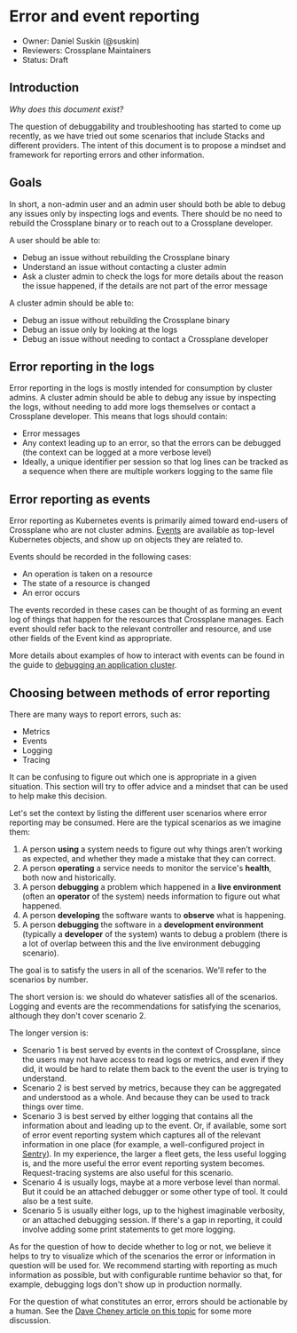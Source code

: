 # Error and event reporting

* Owner: Daniel Suskin (@suskin)
* Reviewers: Crossplane Maintainers
* Status: Draft

## Introduction

*Why does this document exist?*

The question of debuggability and troubleshooting has started to come up
recently, as we have tried out some scenarios that include Stacks and
different providers. The intent of this document is to propose a mindset
and framework for reporting errors and other information.

## Goals

In short, a non-admin user and an admin user should both be able to
debug any issues only by inspecting logs and events. There should be no
need to rebuild the Crossplane binary or to reach out to a Crossplane
developer.

A user should be able to:

* Debug an issue without rebuilding the Crossplane binary
* Understand an issue without contacting a cluster admin
* Ask a cluster admin to check the logs for more details about the
  reason the issue happened, if the details are not part of the error
  message

A cluster admin should be able to:

* Debug an issue without rebuilding the Crossplane binary
* Debug an issue only by looking at the logs
* Debug an issue without needing to contact a Crossplane developer


## Error reporting in the logs

Error reporting in the logs is mostly intended for consumption by
cluster admins. A cluster admin should be able to debug any issue by
inspecting the logs, without needing to add more logs themselves or
contact a Crossplane developer. This means that logs should contain:

* Error messages
* Any context leading up to an error, so that the errors can be debugged
  (the context can be logged at a more verbose level)
* Ideally, a unique identifier per session so that log lines can be
  tracked as a sequence when there are multiple workers logging to the
  same file

## Error reporting as events

Error reporting as Kubernetes events is primarily aimed toward end-users
of Crossplane who are not cluster admins.
[Events](https://kubernetes.io/docs/reference/generated/kubernetes-api/v1.16/#event-v1-core)
are available as top-level Kubernetes objects, and show up on objects
they are related to.

Events should be recorded in the following cases:

* An operation is taken on a resource
* The state of a resource is changed
* An error occurs

The events recorded in these cases can be thought of as forming an event
log of things that happen for the resources that Crossplane manages.
Each event should refer back to the relevant controller and resource,
and use other fields of the Event kind as appropriate.

More details about examples of how to interact with events can be found
in the guide to [debugging an application
cluster](https://kubernetes.io/docs/tasks/debug-application-cluster/).

## Choosing between methods of error reporting

There are many ways to report errors, such as:

* Metrics
* Events
* Logging
* Tracing

It can be confusing to figure out which one is appropriate in a given
situation. This section will try to offer advice and a mindset that can
be used to help make this decision.

Let's set the context by listing the different user scenarios where
error reporting may be consumed. Here are the typical scenarios as we
imagine them:

1. A person **using** a system needs to figure out why things aren't
   working as expected, and whether they made a mistake that they can
   correct.
2. A person **operating** a service needs to monitor the service's
   **health**, both now and historically.
3. A person **debugging** a problem which happened in a **live
   environment** (often an **operator** of the system) needs information
   to figure out what happened.
4. A person **developing** the software wants to **observe** what is
   happening.
5. A person **debugging** the software in a **development environment**
   (typically a **developer** of the system) wants to debug a problem
   (there is a lot of overlap between this and the live environment
   debugging scenario).

The goal is to satisfy the users in all of the scenarios. We'll refer to
the scenarios by number.

The short version is: we should do whatever satisfies all of the
scenarios. Logging and events are the recommendations for satisfying the
scenarios, although they don't cover scenario 2.

The longer version is:

* Scenario 1 is best served by events in the context of Crossplane,
  since the users may not have access to read logs or metrics, and even
  if they did, it would be hard to relate them back to the event the user
  is trying to understand.
* Scenario 2 is best served by metrics, because they can be aggregated
  and understood as a whole. And because they can be used to track
  things over time.
* Scenario 3 is best served by either logging that contains all the
  information about and leading up to the event. Or, if available, some
  sort of error event reporting system which captures all of the relevant
  information in one place (for example, a well-configured project in
  [Sentry](https://sentry.io/)). In my experience, the larger a fleet
  gets, the less useful logging is, and the more useful the error event
  reporting system becomes. Request-tracing systems are also useful for
  this scenario.
* Scenario 4 is usually logs, maybe at a more verbose level than normal.
  But it could be an attached debugger or some other type of tool. It
  could also be a test suite.
* Scenario 5 is usually either logs, up to the highest imaginable
  verbosity, or an attached debugging session. If there's a gap in
  reporting, it could involve adding some print statements to get more
  logging.

As for the question of how to decide whether to log or not, we believe
it helps to try to visualize which of the scenarios the error or
information in question will be used for. We recommend starting with
reporting as much information as possible, but with configurable runtime
behavior so that, for example, debugging logs don't show up in
production normally.

For the question of what constitutes an error, errors should be
actionable by a human. See the [Dave Cheney article on this
topic](https://dave.cheney.net/2015/11/05/lets-talk-about-logging) for
some more discussion.
